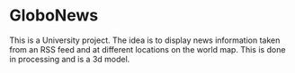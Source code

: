 # GloboNews
This is a University project. The idea is to display news information taken from an RSS feed and at different locations on the world map.
This is done in processing and is a 3d model.
